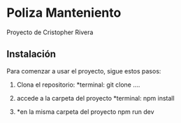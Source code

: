 # Poliza Manteniento

Proyecto de Cristopher Rivera

## Instalación

Para comenzar a usar el proyecto, sigue estos pasos:

1. Clona el repositorio:
   *terminal:
   git clone ....

2. accede a la carpeta del proyecto
   *terminal:
   npm install

3. *en la misma carpeta del proyecto
   npm run dev
